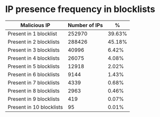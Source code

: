 # IP presence frequency in blocklists
| Malicious IP | Number of IPs | % |
|----|----|----|
| Present in 1 blocklist | 252970 | 39.63% |
| Present in 2 blocklists | 288426 | 45.18% |
| Present in 3 blocklists | 40996 | 6.42% |
| Present in 4 blocklists | 26075 | 4.08% |
| Present in 5 blocklists | 12918 | 2.02% |
| Present in 6 blocklists | 9144 | 1.43% |
| Present in 7 blocklists | 4339 | 0.68% |
| Present in 8 blocklists | 2963 | 0.46% |
| Present in 9 blocklists | 419 | 0.07% |
| Present in 10 blocklists | 95 | 0.01% |
